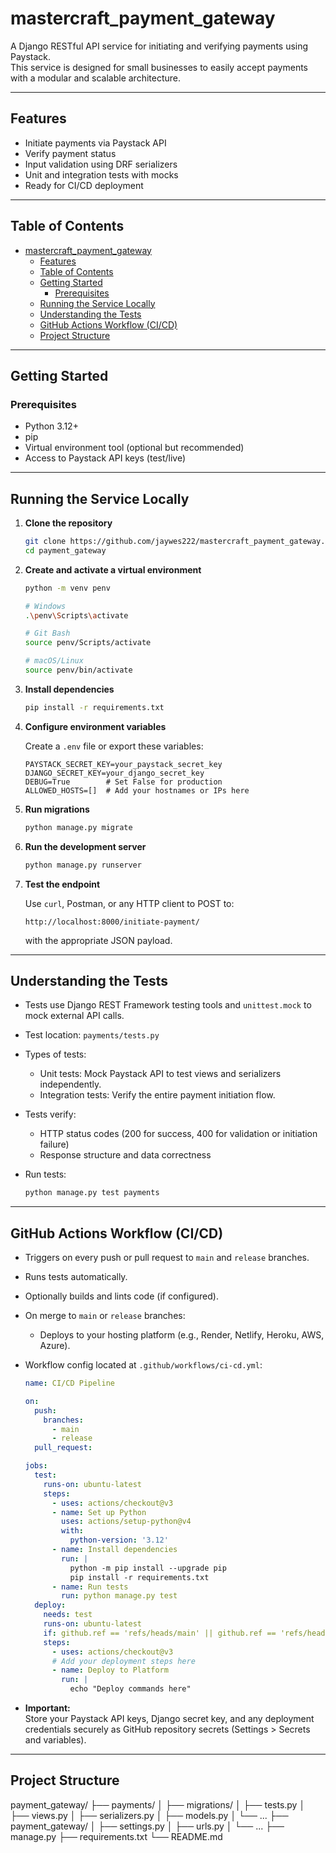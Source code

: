 # mastercraft_payment_gateway

A Django RESTful API service for initiating and verifying payments using Paystack.  
This service is designed for small businesses to easily accept payments with a modular and scalable architecture.

---

## Features

- Initiate payments via Paystack API  
- Verify payment status  
- Input validation using DRF serializers  
- Unit and integration tests with mocks  
- Ready for CI/CD deployment  

---

## Table of Contents

- [mastercraft\_payment\_gateway](#mastercraft_payment_gateway)
  - [Features](#features)
  - [Table of Contents](#table-of-contents)
  - [Getting Started](#getting-started)
    - [Prerequisites](#prerequisites)
  - [Running the Service Locally](#running-the-service-locally)
  - [Understanding the Tests](#understanding-the-tests)
  - [GitHub Actions Workflow (CI/CD)](#github-actions-workflow-cicd)
  - [Project Structure](#project-structure)

---

## Getting Started

### Prerequisites

- Python 3.12+  
- pip  
- Virtual environment tool (optional but recommended)  
- Access to Paystack API keys (test/live)  

---

## Running the Service Locally

1. **Clone the repository**

    ```bash
    git clone https://github.com/jaywes222/mastercraft_payment_gateway.git
    cd payment_gateway
    ```

2. **Create and activate a virtual environment**

    ```bash
    python -m venv penv

    # Windows
    .\penv\Scripts\activate

    # Git Bash
    source penv/Scripts/activate

    # macOS/Linux
    source penv/bin/activate
    ```

3. **Install dependencies**

    ```bash
    pip install -r requirements.txt
    ```

4. **Configure environment variables**

    Create a `.env` file or export these variables:

    ```env
    PAYSTACK_SECRET_KEY=your_paystack_secret_key
    DJANGO_SECRET_KEY=your_django_secret_key
    DEBUG=True        # Set False for production
    ALLOWED_HOSTS=[]  # Add your hostnames or IPs here
    ```

5. **Run migrations**

    ```bash
    python manage.py migrate
    ```

6. **Run the development server**

    ```bash
    python manage.py runserver
    ```

7. **Test the endpoint**

    Use `curl`, Postman, or any HTTP client to POST to:

    ```
    http://localhost:8000/initiate-payment/
    ```

    with the appropriate JSON payload.

---

## Understanding the Tests

- Tests use Django REST Framework testing tools and `unittest.mock` to mock external API calls.
- Test location: `payments/tests.py`
- Types of tests:
  - Unit tests: Mock Paystack API to test views and serializers independently.
  - Integration tests: Verify the entire payment initiation flow.
- Tests verify:
  - HTTP status codes (200 for success, 400 for validation or initiation failure)
  - Response structure and data correctness
- Run tests:

    ```bash
    python manage.py test payments
    ```

---

## GitHub Actions Workflow (CI/CD)

- Triggers on every push or pull request to `main` and `release` branches.
- Runs tests automatically.
- Optionally builds and lints code (if configured).
- On merge to `main` or `release` branches:
  - Deploys to your hosting platform (e.g., Render, Netlify, Heroku, AWS, Azure).

- Workflow config located at `.github/workflows/ci-cd.yml`:

    ```yaml
    name: CI/CD Pipeline

    on:
      push:
        branches:
          - main
          - release
      pull_request:

    jobs:
      test:
        runs-on: ubuntu-latest
        steps:
          - uses: actions/checkout@v3
          - name: Set up Python
            uses: actions/setup-python@v4
            with:
              python-version: '3.12'
          - name: Install dependencies
            run: |
              python -m pip install --upgrade pip
              pip install -r requirements.txt
          - name: Run tests
            run: python manage.py test
      deploy:
        needs: test
        runs-on: ubuntu-latest
        if: github.ref == 'refs/heads/main' || github.ref == 'refs/heads/release'
        steps:
          - uses: actions/checkout@v3
          # Add your deployment steps here 
          - name: Deploy to Platform
            run: |
              echo "Deploy commands here"
    ```

- **Important:**  
  Store your Paystack API keys, Django secret key, and any deployment credentials securely as GitHub repository secrets (Settings > Secrets and variables).

---

## Project Structure
payment_gateway/
├── payments/
│   ├── migrations/
│   ├── tests.py
│   ├── views.py
│   ├── serializers.py
│   ├── models.py
│   └── ...
├── payment_gateway/
│   ├── settings.py
│   ├── urls.py
│   └── ...
├── manage.py
├── requirements.txt
└── README.md






